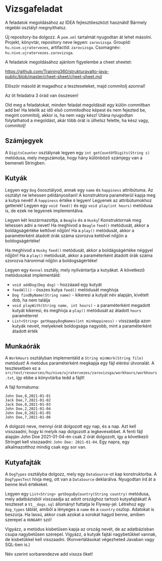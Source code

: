 # Vizsgafeladat

A feladatok megoldásához az IDEA fejlesztőeszközt használd! 
Bármely régebbi osztályt megnyithatsz.

Új repository-ba dolgozz. A `pom.xml` tartalmát nyugodtan át lehet másolni. 
Projekt, könyvtár, repository neve legyen: `zarovizsga`. 
GroupId: `hu.nive.ujratervezes`, artifactId: `zarovizsga`. Csomagnév: `hu.nive.ujratervezes.zarovizsga`.

A feladatok megoldásához ajánlom figyelembe a cheet sheetet:

https://github.com/Training360/strukturavalto-java-public/blob/master/cheet-sheet/cheet-sheet.md

Először másold át magadhoz a teszteseteket, majd commitolj azonnal!

Az öt feladatra 3 órád van összesen!

Old meg a feladatokat, minden feladat megoldását egy külön commitban
add be!
Ha letelik az idő első commitodhoz képest és nem fejezted be, megint commitolj, akkor is,
ha nem vagy kész! Utána nyugodtan folytathatod a megoldást, akár több órát is
ülhetsz felette, ha kész vagy, commitolj!

## Számjegyek

A `DigitsCounter` osztálynak legyen egy `int getCountOfDigits(String s)` metódusa,
mely megszámolja, hogy hány különböző számjegy van a bemeneti Stringben.

## Kutyák

Legyen egy `Dog` ősosztályod, annak egy `name` és `happiness` attribútuma.
Az osztályt ne lehessen példányosítani! A konstruktora paraméterül kapja meg
a kutya nevét! A `happiness` értéke `0` legyen! Legyenek az attribútumokhoz
getterek! Legyen egy `void feed()` és egy `void play(int hours)` metódusa is,
de ezek ne legyenek implementálva.

Legyen két leszármazottja, a `Beagle` és a `Husky`! Konstruktornak meg lehessen adni a nevet!
Ha meghívod a `Beagle` `feed()` metódusát, akkor a boldágságértéke kettővel nőjjön!
Ha a `play()` metódusát, akkor a paraméterként átadott órák száma szorozva kettővel
nőjjön a boldogságértéke!

Ha meghívod a `Husky` `feed()` metódusát, akkor a boldágságértéke néggyel nőjjön!
Ha a `play()` metódusát, akkor a paraméterként átadott órák száma szorozva hárommal
nőjjön a boldogságértéke!

Legyen egy `Kennel` osztály, mely nyilvántartja a kutyákat. A következő metódusokat implementáld:

* `void addDog(Dog dog)` - hozzáaad egy kutyát
* `feedAll()` - összes kutya `feed()` metódusát meghívja
* `Dog findByName(String name)` - kikeresi a kutyát név alapján, kivételt dob, ha nem találja
* `void playWith(String name, int hours)` - a paraméterként megadott kutyát kikeresi, és meghívja a `play()`
    metódusát az átadott `hours` paraméterrel
* `List<String> getHappyDogNames(int minHappiness)` - visszaadja azon kutyák neveit, melyeknek
    boldogsága nagyobb, mint a paraméterként átadott érték
    
## Munkaórák

A `WorkHours` osztályban implementáld a `String minWork(String file)` metódust!
A metódus paraméterként megkapja egy fájl elérési útvonalát. A tesztesetben ez a
`src/test/resources/hu/nive/ujratervezes/zarovizsga/workhours/workhours.txt`, így ebbe
a könyvtárba tedd a fájlt!

A fájl formátuma:

```plain
John Doe,8,2021-01-01
Jack Doe,7,2021-01-02
Jack Doe,8,2021-01-03
John Doe,2,2021-01-04
John Doe,8,2021-01-05
John Doe,7,2021-01-06
```

A dolgozó neve, mennyi órát dolgozott egy nap, és a nap.
Azt kell visszaadni, hogy ki melyik nap dolgozott a legkevesebbet.
A fenti fájl alapján John Doe 2021-01-04-én csak 2 órát dolgozott,
így a következő Stringet kell visszaadni: `John Doe: 2021-01-04`.
Egy napra, egy alkalmazotthoz mindig csak egy sor van.

## Kutyafajták

A `DogTypes` osztályba dolgozz, mely egy `DataSource`-ot kap konstruktorba.
A `DogTypesTest` hívja meg, ott van a `DataSource` deklarálva.
Nyugodtan írd át a benne lévő értékeket.

Legyen egy `List<String> getDogsByCountry(String country)`
metódusa, mely adatbázisból visszaadja az adott országhoz tartozó
kutyafajtákat! A teszteset a `V1__dogs.sql` állományt futtatja le Flyway-jel.
Létrehoz egy `dog_types` táblát, amiből a lényeges a `name` és a `country`
oszlop. Adatokat is beszúrja.
Ha lassú, akkor csak azokat a sorokat hagyd benne, amiben szerepel
a `HUNGARY` szó!

Vigyázz, a metódus kisbetűsen kapja az ország nevét, de az adatbázisban csupa nagybetűsen szerepel.
Vigyázz, a kutyák fajtái nagybetűkkel vannak, de kisbetűkkel kell visszaadni.
(Konvertálásokat végezheted Javaban vagy SQL-ben is.)

Név szerint sorbarendezve add vissza őket!  
  